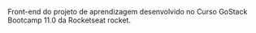 Front-end do projeto de aprendizagem desenvolvido no Curso GoStack Bootcamp 11.0 da Rocketseat rocket.

